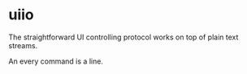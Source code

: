 # uiio

The straightforward UI controlling protocol works on top of plain text streams.

An every command is a line.
